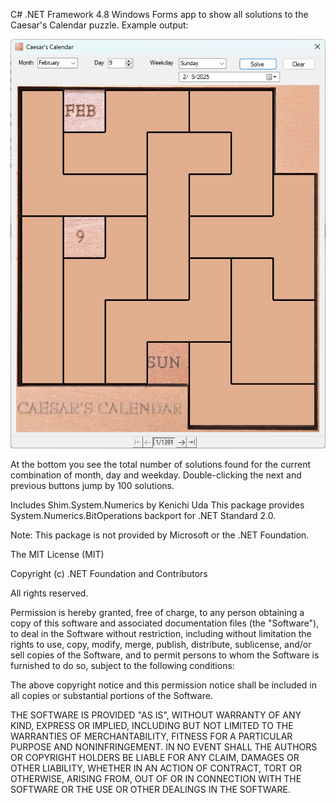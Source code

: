 C# .NET Framework 4.8 Windows Forms app to show all solutions to the Caesar's Calendar puzzle. Example output:

<img src="doc/Screenshot Caesar's Calendar.png" />

At the bottom you see the total number of solutions found for the current combination of month, day and weekday. Double-clicking the next and previous buttons jump by 100 solutions.

Includes Shim.System.Numerics by Kenichi Uda
This package provides System.Numerics.BitOperations backport for .NET Standard 2.0.

Note: This package is not provided by Microsoft or the .NET Foundation.


The MIT License (MIT)

Copyright (c) .NET Foundation and Contributors

All rights reserved.

Permission is hereby granted, free of charge, to any person obtaining a copy
of this software and associated documentation files (the "Software"), to deal
in the Software without restriction, including without limitation the rights
to use, copy, modify, merge, publish, distribute, sublicense, and/or sell
copies of the Software, and to permit persons to whom the Software is
furnished to do so, subject to the following conditions:

The above copyright notice and this permission notice shall be included in all
copies or substantial portions of the Software.

THE SOFTWARE IS PROVIDED "AS IS", WITHOUT WARRANTY OF ANY KIND, EXPRESS OR
IMPLIED, INCLUDING BUT NOT LIMITED TO THE WARRANTIES OF MERCHANTABILITY,
FITNESS FOR A PARTICULAR PURPOSE AND NONINFRINGEMENT. IN NO EVENT SHALL THE
AUTHORS OR COPYRIGHT HOLDERS BE LIABLE FOR ANY CLAIM, DAMAGES OR OTHER
LIABILITY, WHETHER IN AN ACTION OF CONTRACT, TORT OR OTHERWISE, ARISING FROM,
OUT OF OR IN CONNECTION WITH THE SOFTWARE OR THE USE OR OTHER DEALINGS IN THE
SOFTWARE.
